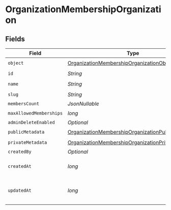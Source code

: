 # OrganizationMembershipOrganization


## Fields

| Field                                                                                                                             | Type                                                                                                                              | Required                                                                                                                          | Description                                                                                                                       |
| --------------------------------------------------------------------------------------------------------------------------------- | --------------------------------------------------------------------------------------------------------------------------------- | --------------------------------------------------------------------------------------------------------------------------------- | --------------------------------------------------------------------------------------------------------------------------------- |
| `object`                                                                                                                          | [OrganizationMembershipOrganizationObject](../../models/components/OrganizationMembershipOrganizationObject.md)                   | :heavy_check_mark:                                                                                                                | N/A                                                                                                                               |
| `id`                                                                                                                              | *String*                                                                                                                          | :heavy_check_mark:                                                                                                                | N/A                                                                                                                               |
| `name`                                                                                                                            | *String*                                                                                                                          | :heavy_check_mark:                                                                                                                | N/A                                                                                                                               |
| `slug`                                                                                                                            | *String*                                                                                                                          | :heavy_check_mark:                                                                                                                | N/A                                                                                                                               |
| `membersCount`                                                                                                                    | *JsonNullable<Long>*                                                                                                              | :heavy_minus_sign:                                                                                                                | N/A                                                                                                                               |
| `maxAllowedMemberships`                                                                                                           | *long*                                                                                                                            | :heavy_check_mark:                                                                                                                | N/A                                                                                                                               |
| `adminDeleteEnabled`                                                                                                              | *Optional<Boolean>*                                                                                                               | :heavy_minus_sign:                                                                                                                | N/A                                                                                                                               |
| `publicMetadata`                                                                                                                  | [OrganizationMembershipOrganizationPublicMetadata](../../models/components/OrganizationMembershipOrganizationPublicMetadata.md)   | :heavy_check_mark:                                                                                                                | N/A                                                                                                                               |
| `privateMetadata`                                                                                                                 | [OrganizationMembershipOrganizationPrivateMetadata](../../models/components/OrganizationMembershipOrganizationPrivateMetadata.md) | :heavy_check_mark:                                                                                                                | N/A                                                                                                                               |
| `createdBy`                                                                                                                       | *Optional<String>*                                                                                                                | :heavy_minus_sign:                                                                                                                | N/A                                                                                                                               |
| `createdAt`                                                                                                                       | *long*                                                                                                                            | :heavy_check_mark:                                                                                                                | Unix timestamp of creation.<br/>                                                                                                  |
| `updatedAt`                                                                                                                       | *long*                                                                                                                            | :heavy_check_mark:                                                                                                                | Unix timestamp of last update.<br/>                                                                                               |
